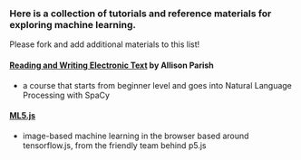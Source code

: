 ### Here is a collection of tutorials and reference materials for exploring machine learning. 
Please fork and add additional materials to this list!

#### [Reading and Writing Electronic Text](https://github.com/aparrish/rwet) by Allison Parish 
- a course that starts from beginner level and goes into Natural Language Processing with SpaCy

#### [ML5.js](https://ml5js.org/) 
- image-based machine learning in the browser based around tensorflow.js, from the friendly team behind p5.js
